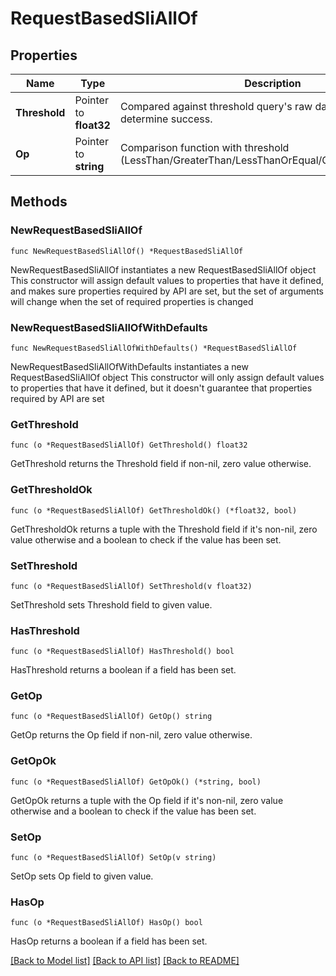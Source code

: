 # RequestBasedSliAllOf

## Properties

Name | Type | Description | Notes
------------ | ------------- | ------------- | -------------
**Threshold** | Pointer to **float32** | Compared against threshold query&#39;s raw data points to determine success. | [optional] 
**Op** | Pointer to **string** | Comparison function with threshold (LessThan/GreaterThan/LessThanOrEqual/GreaterThanOrEqual). | [optional] 

## Methods

### NewRequestBasedSliAllOf

`func NewRequestBasedSliAllOf() *RequestBasedSliAllOf`

NewRequestBasedSliAllOf instantiates a new RequestBasedSliAllOf object
This constructor will assign default values to properties that have it defined,
and makes sure properties required by API are set, but the set of arguments
will change when the set of required properties is changed

### NewRequestBasedSliAllOfWithDefaults

`func NewRequestBasedSliAllOfWithDefaults() *RequestBasedSliAllOf`

NewRequestBasedSliAllOfWithDefaults instantiates a new RequestBasedSliAllOf object
This constructor will only assign default values to properties that have it defined,
but it doesn't guarantee that properties required by API are set

### GetThreshold

`func (o *RequestBasedSliAllOf) GetThreshold() float32`

GetThreshold returns the Threshold field if non-nil, zero value otherwise.

### GetThresholdOk

`func (o *RequestBasedSliAllOf) GetThresholdOk() (*float32, bool)`

GetThresholdOk returns a tuple with the Threshold field if it's non-nil, zero value otherwise
and a boolean to check if the value has been set.

### SetThreshold

`func (o *RequestBasedSliAllOf) SetThreshold(v float32)`

SetThreshold sets Threshold field to given value.

### HasThreshold

`func (o *RequestBasedSliAllOf) HasThreshold() bool`

HasThreshold returns a boolean if a field has been set.

### GetOp

`func (o *RequestBasedSliAllOf) GetOp() string`

GetOp returns the Op field if non-nil, zero value otherwise.

### GetOpOk

`func (o *RequestBasedSliAllOf) GetOpOk() (*string, bool)`

GetOpOk returns a tuple with the Op field if it's non-nil, zero value otherwise
and a boolean to check if the value has been set.

### SetOp

`func (o *RequestBasedSliAllOf) SetOp(v string)`

SetOp sets Op field to given value.

### HasOp

`func (o *RequestBasedSliAllOf) HasOp() bool`

HasOp returns a boolean if a field has been set.


[[Back to Model list]](../README.md#documentation-for-models) [[Back to API list]](../README.md#documentation-for-api-endpoints) [[Back to README]](../README.md)


